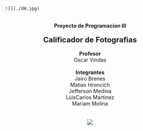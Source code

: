        ![](./UH.jpg)
<p align="center">
    <br>
    <b>Proyecto de Programacion III</b><br><br>
    <b><big><big>Calificador de Fotografias</big></big></b><br><br>
    <b>Profesor</b><br>
    Oscar Vindas<br><br>
    <b>Integrantes </b><br>
    Jairo Brenes<br>
    Matias Hroncich <br>
    Jefferson Medina <br>
    LuisCarlos Martinez<br>
    Mariam Molina<br>
    <br><br>
      <img src="http://sports.ndtv.com/images/loading.gif">
</p>




